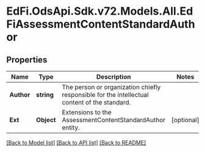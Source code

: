 # EdFi.OdsApi.Sdk.v72.Models.All.EdFiAssessmentContentStandardAuthor

## Properties

Name | Type | Description | Notes
------------ | ------------- | ------------- | -------------
**Author** | **string** | The person or organization chiefly responsible for the intellectual content of the standard. | 
**Ext** | **Object** | Extensions to the AssessmentContentStandardAuthor entity. | [optional] 

[[Back to Model list]](../../README.md#documentation-for-models) [[Back to API list]](../../README.md#documentation-for-api-endpoints) [[Back to README]](../../README.md)

